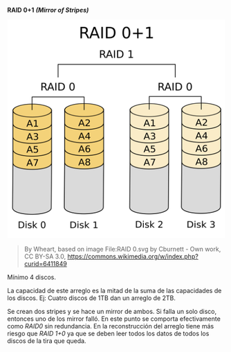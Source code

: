 **RAID 0+1** ***(Mirror of Stripes)***

![RAID 0+1](img/RAID_01.svg)

> By Wheart, based on image File:RAID 0.svg by Cburnett - Own work, CC BY-SA 3.0, https://commons.wikimedia.org/w/index.php?curid=6411849

Mínimo 4 discos.

La capacidad de este arreglo es la mitad de la suma de las capacidades de los discos. Ej: Cuatro discos de 1TB dan un arreglo de 2TB.

Se crean dos stripes y se hace un mirror de ambos. Si falla un solo disco, entonces uno de los mirror falló. En este punto se comporta efectivamente como *RAID0* sin redundancia. En la reconstrucción del arreglo tiene más riesgo que *RAID 1+0* ya que se deben leer todos los datos de todos los discos de la tira que queda.
